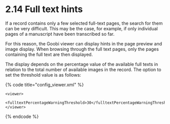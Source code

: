 # 2.14 Full text hints

If a record contains only a few selected full-text pages, the search for them can be very difficult. This may be the case, for example, if only individual pages of a manuscript have been transcribed so far. 

For this reason, the Goobi viewer can display hints in the page preview and image display. When browsing through the full text pages, only the pages containing the full text are then displayed. 

The display depends on the percentage value of the available full texts in relation to the total number of available images in the record. The option to set the threshold value is as follows:

{% code title="config\_viewer.xml" %}
```markup
<viewer>
    <fulltextPercentageWarningThreshold>30</fulltextPercentageWarningThreshold>
</viewer>
```
{% endcode %}

